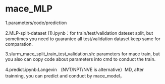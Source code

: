 # mace_MLP
1.parameters/code/prediction

2.MLP-split-dataset (1).ipynb：for train/test/validation dateset split, but sometimes you need to guarantee all test/validation dataset keep same for comparation.

3.slurm_mace_split_train_test_validation.sh: parameters for mace train, but you also can copy code about parameters into cmd to conduct the train.

4.predict.ipynb:Langevin （NVT/NPT/NVE is alternative）MD, after trainning, you can predict and conduct by mace_model， 
